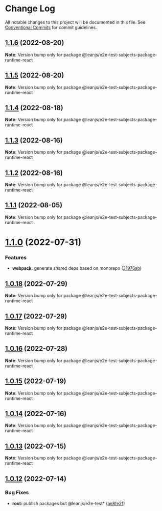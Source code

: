 # Change Log

All notable changes to this project will be documented in this file.
See [Conventional Commits](https://conventionalcommits.org) for commit guidelines.

## [1.1.6](https://github.com/leanjs/leanjs/compare/@leanjs/e2e-test-subjects-package-runtime-react@1.1.5...@leanjs/e2e-test-subjects-package-runtime-react@1.1.6) (2022-08-20)

**Note:** Version bump only for package @leanjs/e2e-test-subjects-package-runtime-react





## [1.1.5](https://github.com/leanjs/leanjs/compare/@leanjs/e2e-test-subjects-package-runtime-react@1.1.4...@leanjs/e2e-test-subjects-package-runtime-react@1.1.5) (2022-08-20)

**Note:** Version bump only for package @leanjs/e2e-test-subjects-package-runtime-react





## [1.1.4](https://github.com/leanjs/leanjs/compare/@leanjs/e2e-test-subjects-package-runtime-react@1.1.3...@leanjs/e2e-test-subjects-package-runtime-react@1.1.4) (2022-08-18)

**Note:** Version bump only for package @leanjs/e2e-test-subjects-package-runtime-react





## [1.1.3](https://github.com/leanjs/leanjs/compare/@leanjs/e2e-test-subjects-package-runtime-react@1.1.2...@leanjs/e2e-test-subjects-package-runtime-react@1.1.3) (2022-08-16)

**Note:** Version bump only for package @leanjs/e2e-test-subjects-package-runtime-react





## [1.1.2](https://github.com/leanjs/leanjs/compare/@leanjs/e2e-test-subjects-package-runtime-react@1.1.1...@leanjs/e2e-test-subjects-package-runtime-react@1.1.2) (2022-08-16)

**Note:** Version bump only for package @leanjs/e2e-test-subjects-package-runtime-react





## [1.1.1](https://github.com/leanjs/leanjs/compare/@leanjs/e2e-test-subjects-package-runtime-react@1.1.0...@leanjs/e2e-test-subjects-package-runtime-react@1.1.1) (2022-08-05)

**Note:** Version bump only for package @leanjs/e2e-test-subjects-package-runtime-react





# [1.1.0](https://github.com/leanjs/leanjs/compare/@leanjs/e2e-test-subjects-package-runtime-react@1.0.18...@leanjs/e2e-test-subjects-package-runtime-react@1.1.0) (2022-07-31)


### Features

* **webpack:** generate shared deps based on monorepo ([31976ab](https://github.com/leanjs/leanjs/commit/31976abbdb01fafa45471a517ffff8e4e4761aa4))





## [1.0.18](https://github.com/leanjs/leanjs/compare/@leanjs/e2e-test-subjects-package-runtime-react@1.0.17...@leanjs/e2e-test-subjects-package-runtime-react@1.0.18) (2022-07-29)

**Note:** Version bump only for package @leanjs/e2e-test-subjects-package-runtime-react





## [1.0.17](https://github.com/leanjs/leanjs/compare/@leanjs/e2e-test-subjects-package-runtime-react@1.0.16...@leanjs/e2e-test-subjects-package-runtime-react@1.0.17) (2022-07-29)

**Note:** Version bump only for package @leanjs/e2e-test-subjects-package-runtime-react





## [1.0.16](https://github.com/leanjs/leanjs/compare/@leanjs/e2e-test-subjects-package-runtime-react@1.0.15...@leanjs/e2e-test-subjects-package-runtime-react@1.0.16) (2022-07-28)

**Note:** Version bump only for package @leanjs/e2e-test-subjects-package-runtime-react





## [1.0.15](https://github.com/leanjs/leanjs/compare/@leanjs/e2e-test-subjects-package-runtime-react@1.0.14...@leanjs/e2e-test-subjects-package-runtime-react@1.0.15) (2022-07-19)

**Note:** Version bump only for package @leanjs/e2e-test-subjects-package-runtime-react





## [1.0.14](https://github.com/leanjs/leanjs/compare/@leanjs/e2e-test-subjects-package-runtime-react@1.0.13...@leanjs/e2e-test-subjects-package-runtime-react@1.0.14) (2022-07-16)

**Note:** Version bump only for package @leanjs/e2e-test-subjects-package-runtime-react





## [1.0.13](https://github.com/leanjs/leanjs/compare/@leanjs/e2e-test-subjects-package-runtime-react@1.0.12...@leanjs/e2e-test-subjects-package-runtime-react@1.0.13) (2022-07-15)

**Note:** Version bump only for package @leanjs/e2e-test-subjects-package-runtime-react





## [1.0.12](https://github.com/leanjs/leanjs/compare/@leanjs/e2e-test-subjects-package-runtime-react@1.0.11...@leanjs/e2e-test-subjects-package-runtime-react@1.0.12) (2022-07-14)


### Bug Fixes

* **root:** publish packages but @leanjs/e2e-test* ([ae8fe21](https://github.com/leanjs/leanjs/commit/ae8fe21769385988d625b4ae65b4c36989e98dad))
